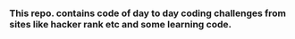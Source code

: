 ### This repo. contains code of day to day coding challenges from sites like hacker rank etc and some learning code.
